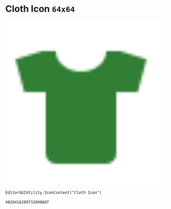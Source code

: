# Cloth Icon `64x64`
<img src="/img/Cloth%20Icon.png" width=512 height=512>

``` CSharp
EditorGUIUtility.IconContent("Cloth Icon")
```
```
4028416209732898687
```
